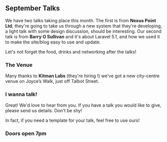 ## September Talks

We have two talks taking place this month.
The first is from **Nexus Point Ltd**, they're going to take us through a new system that they're developing, a light talk with some design discussion, should be interesting.
Our second talk is from **Barry O Sullivan** and it's about Laravel 5.1, and how we used it to make the site/blog easy to use and update.

Let's not forget the food, drinks and networking after the talks!

### The Venue
Many thanks to **Kitman Labs** (they're hiring !) we've got a new city-centre venue on Joyce’s Walk, just off Talbot Street.

### I wanna talk!
Great! We'd love to hear from you. If you have a talk you would like to give, please send us details. Don't be shy!

In fact, if you need a template for your talk, feel free to use ours!

### Doors open 7pm
